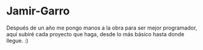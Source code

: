 # Jamir-Garro
Después de un año me pongo manos a la obra para ser mejor programador, aquí subiré cada proyecto que haga, desde lo más básico hasta donde llegue. :)
